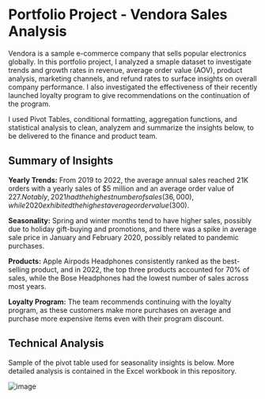 # Portfolio Project - Vendora Sales Analysis

Vendora is a sample e-commerce company that sells popular electronics globally. In this portfolio project, I analyzed a smaple dataset to investigate trends and growth rates in revenue, average order value (AOV), product analysis, marketing channels, and refund rates to surface insights on overall company performance. I also investigated the effectiveness of their recently launched loyalty program to give recommendations on the continuation of the program.

I used Pivot Tables, conditional formatting, aggregation functions, and statistical analysis to clean, analyzem and summarize the insights below, to be delivered to the finance and product team.

## Summary of Insights

**Yearly Trends:** From 2019 to 2022, the average annual sales reached 21K orders with a yearly sales of $5 million and an average order value of $227. Notably, 2021 had the highest number of sales (36,000), while 2020 exhibited the highest average order value ($300). 

**Seasonality:** Spring and winter months tend to have higher sales, possibly due to holiday gift-buying and promotions, and there was a spike in average sale price in January and February 2020, possibly related to pandemic purchases. 

**Products:** Apple Airpods Headphones consistently ranked as the best-selling product, and in 2022, the top three products accounted for 70% of sales, while the Bose Headphones had the lowest number of sales across most years. 

**Loyalty Program:** The team recommends continuing with the loyalty program, as these customers make more purchases on average and purchase more expensive items even with their program discount. 

## Technical Analysis

Sample of the pivot table used for seasonality insights is below. More detailed analysis is contained in the Excel workbook in this repository.

![image](https://github.com/user-attachments/assets/3e8b80ca-e9ce-43bb-ab60-2c1396e54239)


